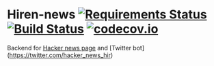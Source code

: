 # Hiren-news [![Requirements Status](https://requires.io/github/pyprism/Hiren-news/requirements.svg?branch=master)](https://requires.io/github/pyprism/Hiren-news/requirements/?branch=master) [![Build Status](https://travis-ci.org/pyprism/Hiren-news.svg?branch=master)](https://travis-ci.org/pyprism/Hiren-news) [![codecov.io](https://codecov.io/github/pyprism/Hiren-news/coverage.svg?branch=master)](https://codecov.io/github/pyprism/Hiren-news?branch=master)

Backend for [Hacker news page](https://www.facebook.com/hacker.news.21/) and [Twitter bot] (https://twitter.com/hacker_news_hir)
